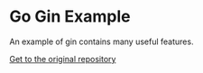 # Go Gin Example

An example of gin contains many useful features.

[Get to the original repository](https://github.com/eddycjy/go-gin-example)